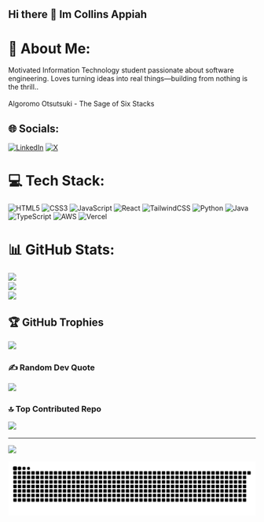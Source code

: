 ## Hi there 👋 Im Collins Appiah

# 💫 About Me:
Motivated Information Technology student passionate about software engineering. Loves turning ideas into real things—building from nothing is the thrill..<br><br>Algoromo Otsutsuki - The Sage of Six Stacks


## 🌐 Socials:
[![LinkedIn](https://img.shields.io/badge/LinkedIn-%230077B5.svg?logo=linkedin&logoColor=white)](https://linkedin.com/in/collins-appiah-2a4bb2333?) [![X](https://img.shields.io/badge/X-black.svg?logo=X&logoColor=white)](https://x.com/SageOfSixStacks) 

# 💻 Tech Stack:
![HTML5](https://img.shields.io/badge/html5-%23E34F26.svg?style=for-the-badge&logo=html5&logoColor=white) ![CSS3](https://img.shields.io/badge/css3-%231572B6.svg?style=for-the-badge&logo=css3&logoColor=white) ![JavaScript](https://img.shields.io/badge/javascript-%23323330.svg?style=for-the-badge&logo=javascript&logoColor=%23F7DF1E) ![React](https://img.shields.io/badge/react-%2320232a.svg?style=for-the-badge&logo=react&logoColor=%2361DAFB) ![TailwindCSS](https://img.shields.io/badge/tailwindcss-%2338B2AC.svg?style=for-the-badge&logo=tailwind-css&logoColor=white) ![Python](https://img.shields.io/badge/python-3670A0?style=for-the-badge&logo=python&logoColor=ffdd54) ![Java](https://img.shields.io/badge/java-%23ED8B00.svg?style=for-the-badge&logo=openjdk&logoColor=white) ![TypeScript](https://img.shields.io/badge/typescript-%23007ACC.svg?style=for-the-badge&logo=typescript&logoColor=white) ![AWS](https://img.shields.io/badge/AWS-%23FF9900.svg?style=for-the-badge&logo=amazon-aws&logoColor=white) ![Vercel](https://img.shields.io/badge/vercel-%23000000.svg?style=for-the-badge&logo=vercel&logoColor=white)
# 📊 GitHub Stats:
![](https://github-readme-stats.vercel.app/api?username=SageOfSixStacks&theme=dark&hide_border=false&include_all_commits=false&count_private=false)<br/>
![](https://nirzak-streak-stats.vercel.app/?user=SageOfSixStacks&theme=dark&hide_border=false)<br/>
![](https://github-readme-stats.vercel.app/api/top-langs/?username=SageOfSixStacks&theme=dark&hide_border=false&include_all_commits=false&count_private=false&layout=compact)

## 🏆 GitHub Trophies
![](https://github-profile-trophy.vercel.app/?username=SageOfSixStacks&theme=radical&no-frame=false&no-bg=true&margin-w=4)

### ✍️ Random Dev Quote
![](https://quotes-github-readme.vercel.app/api?type=horizontal&theme=radical)

### 🔝 Top Contributed Repo
![](https://github-contributor-stats.vercel.app/api?username=SageOfSixStacks&limit=5&theme=dark&combine_all_yearly_contributions=true)

---
[![](https://visitcount.itsvg.in/api?id=SageOfSixStacks&icon=0&color=0)](https://visitcount.itsvg.in)

<picture>
  <source media="(prefers-color-scheme: dark)" srcset="https://raw.githubusercontent.com/SageOfSixStacks/SageOfSixStacks/output/github-snake-dark.svg" />
  <source media="(prefers-color-scheme: light)" srcset="https://raw.githubusercontent.com/SageOfSixStacks/SageOfSixStacks/output/github-snake.svg" />
  <img alt="github-snake" src="https://raw.githubusercontent.com/SageOfSixStacks/SageOfSixStacks/output/github-snake.svg" />
</picture>
